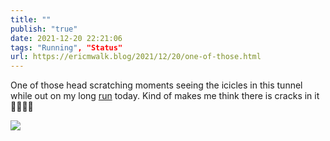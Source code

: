 ```yaml
---
title: ""
publish: "true"
date: 2021-12-20 22:21:06
tags: "Running", "Status"
url: https://ericmwalk.blog/2021/12/20/one-of-those.html
---
```


One of those head scratching moments seeing the icicles in this tunnel while out on my long [run](https://www.strava.com/activities/6407609151) today. Kind of makes me think there is cracks in it 🥶🏃🏻‍♂️


![](https://ericmwalk.blog/uploads/2021/d40c1f9686.jpg)